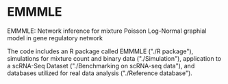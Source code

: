# EMMMLE
EMMMLE: Network inference for mixture Poisson Log-Normal graphial model in gene regulatory network

The code includes an R package called EMMMLE ("./R package"), simulations for mixture count and binary data ("./Simulation"), application to a scRNA-Seq Dataset ("./Benchmarking on scRNA-seq data"), and databases utilized for real data analysis ("./Reference database").
